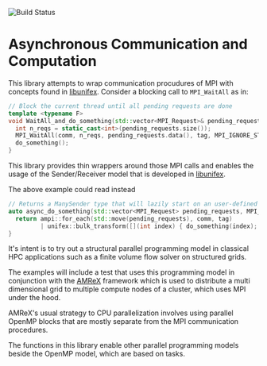 ![Build Status](https://github.com/maikel/async_mpi/actions/workflows/cmake.yml/badge.svg)

# Asynchronous Communication and Computation

This library attempts to wrap communication procudures of MPI with concepts found in [libunifex](https://github.com/facebookexperimental/libunifex).
Consider a blocking call to `MPI_WaitAll` as in:

```cpp
// Block the current thread until all pending requests are done
template <typename F>
void WaitAll_and_do_something(std::vector<MPI_Request>& pending_requests, MPI_Comm comm, int tag) {
  int n_reqs = static_cast<int>(pending_requests.size());
  MPI_WaitAll(comm, n_reqs, pending_requests.data(), tag, MPI_IGNORE_STATUSES);
  do_something();
}
```

This library provides thin wrappers around those MPI calls and enables the usage of the Sender/Receiver model that is developed in [libunifex](https://github.com/facebookexperimental/libunifex).

The above example could read instead
```cpp
// Returns a ManySender type that will lazily start on an user-defined executor thread.
auto async_do_something(std::vector<MPI_Request> pending_requests, MPI_Comm, comm int tag) {
  return ampi::for_each(std::move(pending_requests), comm, tag) 
         | unifex::bulk_transform([](int index) { do_something(index); });
}
```

It's intent is to try out a structural parallel programming model in classical HPC applications such as a finite volume flow solver on structured grids.

The examples will include a test that uses this programming model in conjunction with the [AMReX](https://github.com/AMReX-Codes/amrex) framework which is used to distribute a multi dimensional grid to multiple compute nodes of a cluster, which uses MPI under the hood. 

AMReX's usual strategy to CPU parallelization involves using parallel OpenMP blocks that are mostly separate from the MPI communication procedures.

The functions in this library enable other parallel programming models beside the OpenMP model, which are based on tasks.
